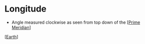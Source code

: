 # Longitude

- Angle measured clockwise as seen from top down of the [[Prime Meridian]]

[[Earth]]

[//begin]: # "Autogenerated link references for markdown compatibility"
[Prime Meridian]: prime-meridian "Prime Meridian"
[Earth]: earth "Earth 🜨"
[//end]: # "Autogenerated link references"